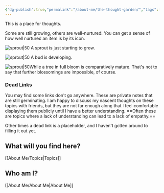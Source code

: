 ```yaml
---
{"dg-publish":true,"permalink":"/about-me/the-thought-garden/","tags":["gardenEntry"],"noteIcon":""}
---
```


This is a place for thoughts. 

Some are still growing, others are well-nurtured. You can get a sense of how well nurtured an item is by its icon.


 ![sprout|50](/img/tree-1.svg) A sprout is just starting to grow.

![sprout|50](/img/tree-2.svg) A bud is developing.

![sprout|50](/img/tree-3.svg)While a tree in full bloom is comparatively mature. That's not to say that further blossomings are impossible, of course.  

### Dead Links
You may find some links don't go anywhere. These are private notes that are still germinating. I am happy to discuss my nascent thoughts on these topics with friends, but they are not far enough along that I feel comfortable displaying them publicly until I have a better understanding. ==Often these are topics where a lack of understanding can lead to a lack of empathy.== 

Other times a dead link is a placeholder, and I haven't gotten around to filling it out yet.

## What will you find here?
[[About Me/Topics\|Topics]]

## Who am I?
[[About Me/About Me\|About Me]]


